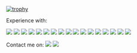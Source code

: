 [![trophy](https://github-profile-trophy.vercel.app/?username=lalaithan&theme=dracula)](https://github.com/ryo-ma/github-profile-trophy)

Experience with: 
<!-- badges -->
<div> <!-- red --> <img src="https://img.shields.io/badge/ruby-%23CC342D.svg?&style=for-the-badge&logo=ruby&logoColor=white"/> <img src="https://img.shields.io/badge/apache%20-%23D42029.svg?&style=for-the-badge&logo=apache&logoColor=white"/> <!-- orange --><img src="https://img.shields.io/badge/html5%20-%23E34F26.svg?&style=for-the-badge&logo=html5&logoColor=white"/> <img src="https://img.shields.io/badge/git%20-%23F05033.svg?&style=for-the-badge&logo=git&logoColor=white"/> <!-- green --><img src="https://img.shields.io/badge/node.js%20-%2343853D.svg?&style=for-the-badge&logo=node.js&logoColor=white"/> <!-- blue --><img src="https://img.shields.io/badge/php-%23777BB4.svg?&style=for-the-badge&logo=php&logoColor=white"/> <img src="https://img.shields.io/badge/jquery%20-%230769AD.svg?&style=for-the-badge&logo=jquery&logoColor=white"/> <img src="https://img.shields.io/badge/r-%23276DC3.svg?&style=for-the-badge&logo=r&logoColor=white"/> <img src="https://img.shields.io/badge/css3%20-%231572B6.svg?&style=for-the-badge&logo=css3&logoColor=white"/> <img src="https://img.shields.io/badge/c%20-%2300599C.svg?&style=for-the-badge&logo=c&logoColor=white"/> <img src ="https://img.shields.io/badge/postgres-%23316192.svg?&style=for-the-badge&logo=postgresql&logoColor=white"/> <!-- purple --><img src="https://img.shields.io/badge/bootstrap%20-%23563D7C.svg?&style=for-the-badge&logo=bootstrap&logoColor=white"/> <!-- black --><img src="https://img.shields.io/badge/javascript%20-%23323330.svg?&style=for-the-badge&logo=javascript&logoColor=%23F7DF1E"/> <img src="https://img.shields.io/badge/markdown-%23000000.svg?&style=for-the-badge&logo=markdown&logoColor=white"/> <img src="https://img.shields.io/badge/gitlab%20-%23181717.svg?&style=for-the-badge&logo=gitlab&logoColor=white"/> <img src="https://img.shields.io/badge/github%20-%23121011.svg?&style=for-the-badge&logo=github&logoColor=white"/> <img src="https://img.shields.io/badge/mysql-%2300f.svg?&style=for-the-badge&logo=mysql&logoColor=white"/> </div>

Contact me on:
<a href="https://www.linkedin.com/in/andersonama/"><img src="https://img.shields.io/badge/linkedin%20-%230077B5.svg?&style=for-the-badge&logo=linkedin&logoColor=white"/></a> <a href="https://twitter.com/ash1eyish"><img src="https://img.shields.io/badge/ash1eyish%20-%231DA1F2.svg?&style=for-the-badge&logo=Twitter&logoColor=white"/></a>
